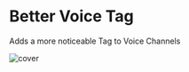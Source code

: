 # Better Voice Tag
Adds a more noticeable Tag to Voice Channels

![cover](https://sharex.sheiylanie.com/i/jgL0rNB)